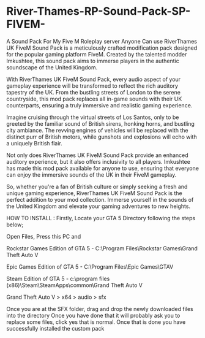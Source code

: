 # River-Thames-RP-Sound-Pack-SP-FIVEM-




A Sound Pack For My Five M Roleplay server Anyone Can use
RiverThames UK FiveM Sound Pack is a meticulously crafted modification pack designed for the popular gaming platform FiveM. Created by the talented modder Imkushtee, this sound pack aims to immerse players in the authentic soundscape of the United Kingdom.

With RiverThames UK FiveM Sound Pack, every audio aspect of your gameplay experience will be transformed to reflect the rich auditory tapestry of the UK. From the bustling streets of London to the serene countryside, this mod pack replaces all in-game sounds with their UK counterparts, ensuring a truly immersive and realistic gaming experience.

Imagine cruising through the virtual streets of Los Santos, only to be greeted by the familiar sound of British sirens, honking horns, and bustling city ambiance. The revving engines of vehicles will be replaced with the distinct purr of British motors, while gunshots and explosions will echo with a uniquely British flair.

Not only does RiverThames UK FiveM Sound Pack provide an enhanced auditory experience, but it also offers inclusivity to all players. Imkushtee has made this mod pack available for anyone to use, ensuring that everyone can enjoy the immersive sounds of the UK in their FiveM gameplay.

So, whether you're a fan of British culture or simply seeking a fresh and unique gaming experience, RiverThames UK FiveM Sound Pack is the perfect addition to your mod collection. Immerse yourself in the sounds of the United Kingdom and elevate your gaming adventures to new heights.

HOW TO INSTALL : Firstly, Locate your GTA 5 Directory following the steps below;

Open Files, Press this PC and

Rockstar Games Edition of GTA 5 - C:\Program Files\Rockstar Games\Grand Theft Auto V

Epic Games Edition of GTA 5 - C:\Program Files\Epic Games\GTAV

Steam Edition of GTA 5 - c:\program files (x86)\Steam\SteamApps\common\Grand Theft Auto V

Grand Theft Auto V > x64 > audio > sfx

Once you are at the SFX folder, drag and drop the newly downloaded files into the directory Once you have done that it will probably ask you to replace some files, click yes that is normal. Once that is done you have successfully installed the custom pack
